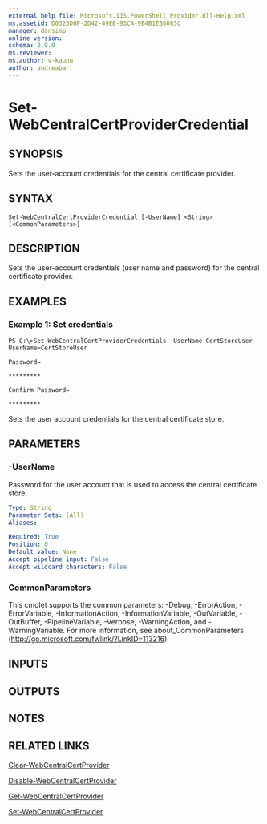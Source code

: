 ```yaml
---
external help file: Microsoft.IIS.PowerShell.Provider.dll-Help.xml
ms.assetid: D0323D6F-2D42-49EE-93CA-9B4B1EB8663C
manager: dansimp
online version: 
schema: 2.0.0
ms.reviewer:
ms.author: v-kaunu
author: andreabarr
---
```


# Set-WebCentralCertProviderCredential

## SYNOPSIS
Sets the user-account credentials for the central certificate provider.

## SYNTAX

```
Set-WebCentralCertProviderCredential [-UserName] <String> [<CommonParameters>]
```

## DESCRIPTION
Sets the user-account credentials (user name and password) for the central certificate provider.

## EXAMPLES

### Example 1: Set credentials
```
PS C:\>Set-WebCentralCertProviderCredentials -UserName CertStoreUser
UserName=CertStoreUser

Password=

*********

Confirm Password=

*********
```

Sets the user account credentials for the central certificate store.

## PARAMETERS

### -UserName
Password for the user account that is used to access the central certificate store.

```yaml
Type: String
Parameter Sets: (All)
Aliases: 

Required: True
Position: 0
Default value: None
Accept pipeline input: False
Accept wildcard characters: False
```

### CommonParameters
This cmdlet supports the common parameters: -Debug, -ErrorAction, -ErrorVariable, -InformationAction, -InformationVariable, -OutVariable, -OutBuffer, -PipelineVariable, -Verbose, -WarningAction, and -WarningVariable. For more information, see about_CommonParameters (http://go.microsoft.com/fwlink/?LinkID=113216).

## INPUTS

## OUTPUTS

## NOTES

## RELATED LINKS

[Clear-WebCentralCertProvider](./Clear-WebCentralCertProvider.md)

[Disable-WebCentralCertProvider](./Disable-WebCentralCertProvider.md)

[Get-WebCentralCertProvider](./Get-WebCentralCertProvider.md)

[Set-WebCentralCertProvider](./Set-WebCentralCertProvider.md)

